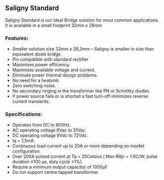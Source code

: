 
## Saligny Standard
Saligny Standard is our Ideal Bridge solution for most common applications. It is available in a small footprint 32mm x 28mm

### Features:

*    Smaller solution size 32mm x 28,2mm – Saligny is smaller in size than equivalent diode bridge.
*    Pin compatible with standard rectifier
*    Maximises power efficiency.
*    Maximises available voltage and current.
*    Eliminate power thermal design problems.
*    No need for a heatsink.
*    Zero switching noise.
*    No secondary ringing in the transformer like PN or Schottky diodes.
*    If power source fails or is shorted a fast turn-off minimizes reverse current transients.

### Specifications:

*    Operates from DC to 600Hz.
*    AC operating voltage 6Vac to 51Vac.
*    DC operating voltage 9Vdc to 72Vdc.
*    Iq = 1,5mA.
*    Continuous load current up to 20A or more depending on mosfet configuration.
*    Over 200A pulsed current at Ta = 25Celsius ( Max Rθjc = 1.0C/W, pulse duration ≤100 μs, duty cycle ≤1%).
*    Require a minimum output capacitor of 1000μF
*    Do not support centre tapped transformer.
